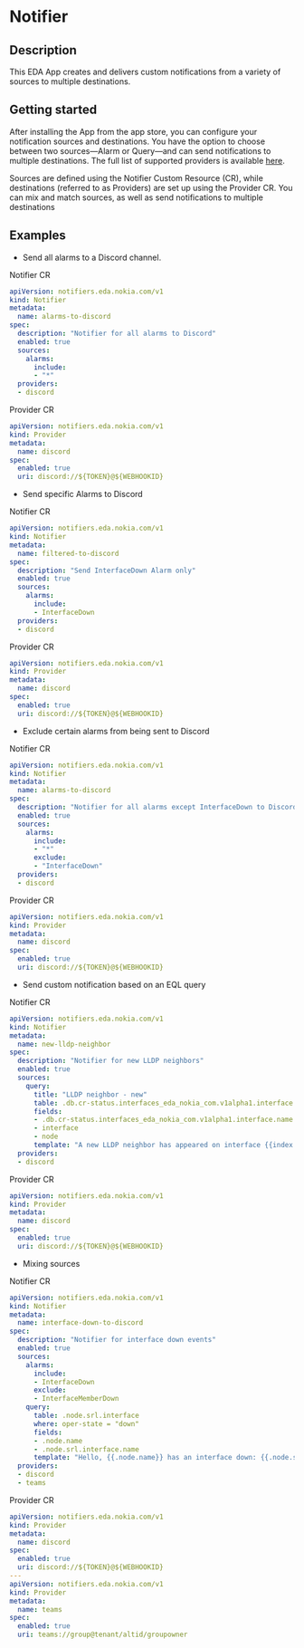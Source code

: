 # Notifier

## Description

This EDA App creates and delivers custom notifications from a variety of sources to multiple destinations.

## Getting started

After installing the App from the app store, you can configure your notification sources and destinations. 
You have the option to choose between two sources—Alarm or Query—and can send notifications to multiple destinations. 
The full list of supported providers is available [here](https://containrrr.dev/shoutrrr/v0.8).

Sources are defined using the Notifier Custom Resource (CR), while destinations (referred to as Providers) are set up using the Provider CR. 
You can mix and match sources, as well as send notifications to multiple destinations

## Examples

- Send all alarms to a Discord channel.

Notifier CR

```yaml
apiVersion: notifiers.eda.nokia.com/v1
kind: Notifier
metadata:
  name: alarms-to-discord
spec:
  description: "Notifier for all alarms to Discord"
  enabled: true
  sources:
    alarms:
      include:
      - "*"
  providers:
  - discord
```

Provider CR

```yaml
apiVersion: notifiers.eda.nokia.com/v1
kind: Provider
metadata:
  name: discord
spec:
  enabled: true
  uri: discord://${TOKEN}@${WEBHOOKID}
```

- Send specific Alarms to Discord

Notifier CR

```yaml
apiVersion: notifiers.eda.nokia.com/v1
kind: Notifier
metadata:
  name: filtered-to-discord
spec:
  description: "Send InterfaceDown Alarm only"
  enabled: true
  sources:
    alarms:
      include:
      - InterfaceDown
  providers:
  - discord
```

Provider CR

```yaml
apiVersion: notifiers.eda.nokia.com/v1
kind: Provider
metadata:
  name: discord
spec:
  enabled: true
  uri: discord://${TOKEN}@${WEBHOOKID}
```

- Exclude certain alarms from being sent to Discord

Notifier CR

```yaml
apiVersion: notifiers.eda.nokia.com/v1
kind: Notifier
metadata:
  name: alarms-to-discord
spec:
  description: "Notifier for all alarms except InterfaceDown to Discord"
  enabled: true
  sources:
    alarms:
      include:
      - "*"
      exclude:
      - "InterfaceDown"
  providers:
  - discord
```

Provider CR

```yaml
apiVersion: notifiers.eda.nokia.com/v1
kind: Provider
metadata:
  name: discord
spec:
  enabled: true
  uri: discord://${TOKEN}@${WEBHOOKID}
```

- Send custom notification based on an EQL query

Notifier CR

```yaml
apiVersion: notifiers.eda.nokia.com/v1
kind: Notifier
metadata:
  name: new-lldp-neighbor
spec:
  description: "Notifier for new LLDP neighbors"
  enabled: true
  sources:
    query:
      title: "LLDP neighbor - new"
      table: .db.cr-status.interfaces_eda_nokia_com.v1alpha1.interface.status.members.neighbors
      fields:
      - .db.cr-status.interfaces_eda_nokia_com.v1alpha1.interface.name
      - interface
      - node
      template: "A new LLDP neighbor has appeared on interface {{index . \".db.cr-status.interfaces_eda_nokia_com.v1alpha1.interface.name\"}}: host name {{index . \"node\"}}, interface name {{index . \"interface\"}}"
  providers:
  - discord
```

Provider CR

```yaml
apiVersion: notifiers.eda.nokia.com/v1
kind: Provider
metadata:
  name: discord
spec:
  enabled: true
  uri: discord://${TOKEN}@${WEBHOOKID}
```

- Mixing sources

Notifier CR

```yaml
apiVersion: notifiers.eda.nokia.com/v1
kind: Notifier
metadata:
  name: interface-down-to-discord
spec:
  description: "Notifier for interface down events"
  enabled: true
  sources:
    alarms:
      include:
      - InterfaceDown
      exclude:
      - InterfaceMemberDown
    query:
      table: .node.srl.interface
      where: oper-state = "down"
      fields:
      - .node.name
      - .node.srl.interface.name
      template: "Hello, {{.node.name}} has an interface down: {{.node.srl.interface.name}}}}"
  providers:
  - discord
  - teams
```

Provider CR

```yaml
apiVersion: notifiers.eda.nokia.com/v1
kind: Provider
metadata:
  name: discord
spec:
  enabled: true
  uri: discord://${TOKEN}@${WEBHOOKID}
---
apiVersion: notifiers.eda.nokia.com/v1
kind: Provider
metadata:
  name: teams
spec:
  enabled: true
  uri: teams://group@tenant/altid/groupowner
```

